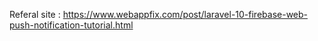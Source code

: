 Referal site : https://www.webappfix.com/post/laravel-10-firebase-web-push-notification-tutorial.html
